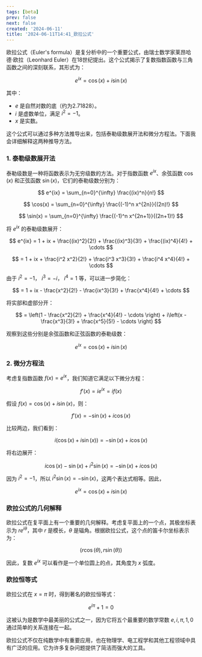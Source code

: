 ```yaml
---
tags: [beta]
prev: false
next: false
created: '2024-06-11'
title: '2024-06-11T14:41_欧拉公式'
---
```


欧拉公式（Euler's formula）是复分析中的一个重要公式，由瑞士数学家莱昂哈德·欧拉（Leonhard Euler）在18世纪提出。这个公式揭示了复数指数函数与三角函数之间的深刻联系，其形式为：

$$
e^{ix} = \cos(x) + i\sin(x)
$$

其中：
- $e$ 是自然对数的底（约为2.71828）。
- $i$ 是虚数单位，满足 $i^2 = -1$。
- $x$ 是实数。

这个公式可以通过多种方法推导出来，包括泰勒级数展开法和微分方程法。下面我会详细解释这两种推导方法。

### 1. 泰勒级数展开法

泰勒级数是一种将函数表示为无穷级数的方法。对于指数函数 $e^{ix}$、余弦函数 $\cos(x)$ 和正弦函数 $\sin(x)$，它们的泰勒级数分别为：

$$
e^{ix} = \sum_{n=0}^{\infty} \frac{(ix)^n}{n!}
$$

$$
\cos(x) = \sum_{n=0}^{\infty} \frac{(-1)^n x^{2n}}{(2n)!}
$$

$$
\sin(x) = \sum_{n=0}^{\infty} \frac{(-1)^n x^{2n+1}}{(2n+1)!}
$$

将 $e^{ix}$ 的泰勒级数展开：

$$
e^{ix} = 1 + ix + \frac{(ix)^2}{2!} + \frac{(ix)^3}{3!} + \frac{(ix)^4}{4!} + \cdots
$$

$$
= 1 + ix + \frac{i^2 x^2}{2!} + \frac{i^3 x^3}{3!} + \frac{i^4 x^4}{4!} + \cdots
$$

由于 $i^2 = -1$， $i^3 = -i$， $i^4 = 1$ 等，可以进一步简化：

$$
= 1 + ix - \frac{x^2}{2!} - \frac{ix^3}{3!} + \frac{x^4}{4!} + \cdots
$$

将实部和虚部分开：

$$
= \left(1 - \frac{x^2}{2!} + \frac{x^4}{4!} - \cdots \right) + i\left(x - \frac{x^3}{3!} + \frac{x^5}{5!} - \cdots \right)
$$

观察到这些分别是余弦函数和正弦函数的泰勒级数：

$$
e^{ix} = \cos(x) + i\sin(x)
$$

### 2. 微分方程法

考虑复指数函数 $f(x) = e^{ix}$，我们知道它满足以下微分方程：

$$
f'(x) = i e^{ix} = if(x)
$$

假设 $f(x) = \cos(x) + i\sin(x)$，则：

$$
f'(x) = -\sin(x) + i\cos(x)
$$

比较两边，我们看到：

$$
i(\cos(x) + i\sin(x)) = -\sin(x) + i\cos(x)
$$

将右边展开：

$$
i\cos(x) - \sin(x) + i^2 \sin(x) = -\sin(x) + i\cos(x)
$$

因为 $i^2 = -1$，所以 $i^2 \sin(x) = -\sin(x)$，这两个表达式相等。因此，

$$
e^{ix} = \cos(x) + i\sin(x)
$$

### 欧拉公式的几何解释

欧拉公式在复平面上有一个重要的几何解释。考虑复平面上的一个点，其极坐标表示为 $re^{i\theta}$，其中 $r$ 是模长，$\theta$ 是辐角。根据欧拉公式，这个点的笛卡尔坐标表示为：

$$
(r\cos(\theta), r\sin(\theta))
$$

因此，复数 $e^{ix}$ 可以看作是一个单位圆上的点，其角度为 $x$ 弧度。

### 欧拉恒等式

欧拉公式在 $x = \pi$ 时，得到著名的欧拉恒等式：

$$
e^{i\pi} + 1 = 0
$$

这被认为是数学中最美丽的公式之一，因为它将五个最重要的数学常数 $e, i, \pi, 1, 0$ 通过简单的关系连接在一起。

欧拉公式不仅在纯数学中有重要应用，也在物理学、电工程学和其他工程领域中具有广泛的应用。它为许多复杂问题提供了简洁而强大的工具。
